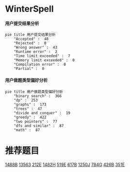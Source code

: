 # WinterSpell

<!-- tabs:start -->



#### **用户提交结果分析**

```mermaid
pie title 用户提交结果分析
    "Accepted" :  48
    "Rejected" :  0
    "Wrong answer" :  43
    "Runtime error" :  2
    "Time limit exceeded" :  7
    "Memory limit exceeded" :  0
    "Compilation error" :  0
    "Partial" :  0
```

#### **用户做题类型偏好分析**

```mermaid
pie title 用户做题类型偏好分析
    "binary search" :  366
    "dp" :  253
    "graphs" :  173
    "trees" :  47
    "divide and conquer" :  19
    "greedy" :  422
    "two pointers" :  77
    "dfs and similar" :  87
    "math" :  87
```



<!-- tabs:end -->
# 推荐题目
[1488B](https://codeforces.com/contest/1488/problem/B)
[13563](https://codeforces.com/contest/1356/problem/3)
[212E](https://codeforces.com/contest/212/problem/E)
[1482H](https://codeforces.com/contest/1482/problem/H)
[519E](https://codeforces.com/contest/519/problem/E)
[617B](https://codeforces.com/contest/617/problem/B)
[1250J](https://codeforces.com/contest/1250/problem/J)
[784G](https://codeforces.com/contest/784/problem/G)
[426B](https://codeforces.com/contest/426/problem/B)
[351E](https://codeforces.com/contest/351/problem/E)
